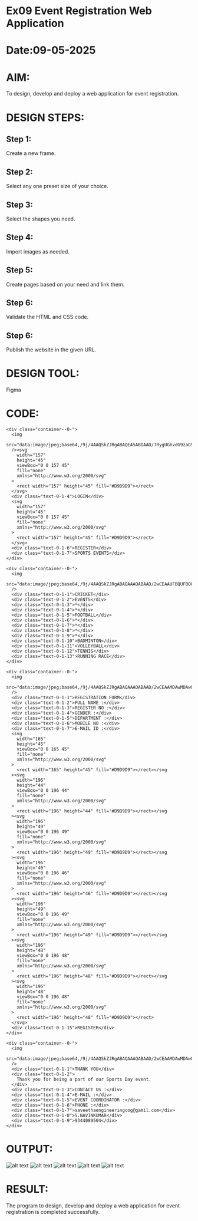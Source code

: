 # Ex09 Event Registration Web Application
# Date:09-05-2025
# AIM:
To design, develop and deploy a web application for event registration.

# DESIGN STEPS:
## Step 1:
Create a new frame.

## Step 2:
Select any one preset size of your choice.

## Step 3:
Select the shapes you need.

## Step 4:
Import images as needed.

## Step 5:
Create pages based on your need and link them.

## Step 6:
Validate the HTML and CSS code.

## Step 6:
Publish the website in the given URL.

# DESIGN TOOL:
Figma

# CODE:
```
<div class="container--0-">
  <img
    src="data:image/jpeg;base64,/9j/4AAQSkZJRgABAQEASABIAAD/7RygUGhvdG9zaG9wIDMuMAA4QklNBAQAAAAAAA8cAVoAAxslRxwCAAACAAAAOEJJTQQlAAAAAAAQzc"
  /><svg
    width="157"
    height="45"
    viewBox="0 0 157 45"
    fill="none"
    xmlns="http://www.w3.org/2000/svg"
  >
    <rect width="157" height="45" fill="#D9D9D9"></rect>
  </svg>
  <div class="text-0-1-4">LOGIN</div>
  <svg
    width="157"
    height="45"
    viewBox="0 0 157 45"
    fill="none"
    xmlns="http://www.w3.org/2000/svg"
  >
    <rect width="157" height="45" fill="#D9D9D9"></rect>
  </svg>
  <div class="text-0-1-6">REGISTER</div>
  <div class="text-0-1-7">SPORTS EVENTS</div>
</div>

<div class="container--0-">
  <img
    src="data:image/jpeg;base64,/9j/4AAQSkZJRgABAQAAAQABAAD/2wCEAAUFBQUFBQUGBgUICAcICAsKCQkKCxEMDQwNDBEaEBMQEBMQGhcbFhUWGxcpIBwcICkvJyUnLzkzMzlHREddXX0BBQUFBQUFBQYGBQgIBwgICwoJCQoLEQwNDA0MERoQExAQExAaFx"
  />
  <div class="text-0-1-1">CRICKET</div>
  <div class="text-0-1-2">EVENTS</div>
  <div class="text-0-1-3">*</div>
  <div class="text-0-1-4">*</div>
  <div class="text-0-1-5">FOOTBALL</div>
  <div class="text-0-1-6">*</div>
  <div class="text-0-1-7">*</div>
  <div class="text-0-1-8">*</div>
  <div class="text-0-1-9">*</div>
  <div class="text-0-1-10">BADMINTON</div>
  <div class="text-0-1-11">VOLLEYBALL</div>
  <div class="text-0-1-12">TENNIS</div>
  <div class="text-0-1-13">RUNNING RACE</div>
</div>

<div class="container--0-">
  <img
    src="data:image/jpeg;base64,/9j/4AAQSkZJRgABAQAAAQABAAD/2wCEAAMDAwMDAwQEBAQFBQUFBQcHBgYHBwsICQgJCAsRCwwLCwwLEQ8SDw4PEg8bFRMTFRsfGhkaHyYiIiYw"
  />
  <div class="text-0-1-1">REGISTRATION FORM</div>
  <div class="text-0-1-2">FULL NAME :</div>
  <div class="text-0-1-3">REGISTER NO :</div>
  <div class="text-0-1-4">GENDER :</div>
  <div class="text-0-1-5">DEPARTMENT :</div>
  <div class="text-0-1-6">MOBILE NO :</div>
  <div class="text-0-1-7">E-MAIL ID :</div>
  <svg
    width="165"
    height="45"
    viewBox="0 0 165 45"
    fill="none"
    xmlns="http://www.w3.org/2000/svg"
  >
    <rect width="165" height="45" fill="#D9D9D9"></rect></svg
  ><svg
    width="196"
    height="44"
    viewBox="0 0 196 44"
    fill="none"
    xmlns="http://www.w3.org/2000/svg"
  >
    <rect width="196" height="44" fill="#D9D9D9"></rect></svg
  ><svg
    width="196"
    height="49"
    viewBox="0 0 196 49"
    fill="none"
    xmlns="http://www.w3.org/2000/svg"
  >
    <rect width="196" height="49" fill="#D9D9D9"></rect></svg
  ><svg
    width="196"
    height="46"
    viewBox="0 0 196 46"
    fill="none"
    xmlns="http://www.w3.org/2000/svg"
  >
    <rect width="196" height="46" fill="#D9D9D9"></rect></svg
  ><svg
    width="196"
    height="49"
    viewBox="0 0 196 49"
    fill="none"
    xmlns="http://www.w3.org/2000/svg"
  >
    <rect width="196" height="49" fill="#D9D9D9"></rect></svg
  ><svg
    width="196"
    height="48"
    viewBox="0 0 196 48"
    fill="none"
    xmlns="http://www.w3.org/2000/svg"
  >
    <rect width="196" height="48" fill="#D9D9D9"></rect></svg
  ><svg
    width="196"
    height="48"
    viewBox="0 0 196 48"
    fill="none"
    xmlns="http://www.w3.org/2000/svg"
  >
    <rect width="196" height="48" fill="#D9D9D9"></rect>
  </svg>
  <div class="text-0-1-15">REGISTER</div>
</div>

<div class="container--0-">
  <img
    src="data:image/jpeg;base64,/9j/4AAQSkZJRgABAQAAAQABAAD/2wCEAAMDAwMDAwQEBAQFBQUFBQcHBgYHBwsICQgJCAsRCwwLCwwLEQ8SDw4PEg8bFRMTFRsfGh"
  />
  <div class="text-0-1-1">THANK YOU</div>
  <div class="text-0-1-2">
    Thank you for being a part of our Sports Day event.
  </div>
  <div class="text-0-1-3">CONTACT US :</div>
  <div class="text-0-1-4">E-MAIL :</div>
  <div class="text-0-1-5">EVENT COORDINATOR :</div>
  <div class="text-0-1-6">PHONE :</div>
  <div class="text-0-1-7">saveethaengineeringcog@gamil.com</div>
  <div class="text-0-1-8">S.NAVINKUMAR</div>
  <div class="text-0-1-9">9344089504</div>
</div>
```
# OUTPUT:
![alt text](1234.png)
![alt text](1.png)
![alt text](2.png)
![alt text](3.png)
![alt text](4.png)
# RESULT:
The program to design, develop and deploy a web application for event registration is completed successfully.
